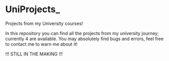 # UniProjects_
Projects from my University courses!

In this repository you can find all the projects from my university journey; currently 4 are available.
You may absolutely find bugs and errors, feel free to contact me to warn me about it!



!!! STILL IN THE MAKING !!!
